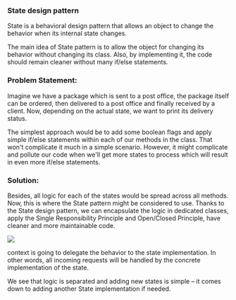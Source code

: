 ### State design pattern

State is a behavioral design pattern that allows an object to change the behavior when its internal state changes.

The main idea of State pattern is to allow the object for changing its behavior without changing its class. Also, by implementing it, the code should remain cleaner without many if/else statements.

### Problem Statement:

Imagine we have a package which is sent to a post office, the package itself can be ordered, then delivered to a post office and finally received by a client. Now, depending on the actual state, we want to print its delivery status.

The simplest approach would be to add some boolean flags and apply simple if/else statements within each of our methods in the class. That won't complicate it much in a simple scenario. However, it might complicate and pollute our code when we'll get more states to process which will result in even more if/else statements.

### Solution:

Besides, all logic for each of the states would be spread across all methods. Now, this is where the State pattern might be considered to use. Thanks to the State design pattern, we can encapsulate the logic in dedicated classes, apply the Single Responsibility Principle and Open/Closed Principle, have cleaner and more maintainable code.

![](/Users/sudhanshu/Documents/Repo/design-patterns/src/resources/State-1.webp)

context is going to delegate the behavior to the state implementation. In other words, all incoming requests will be handled by the concrete implementation of the state.

We see that logic is separated and adding new states is simple – it comes down to adding another State implementation if needed.
